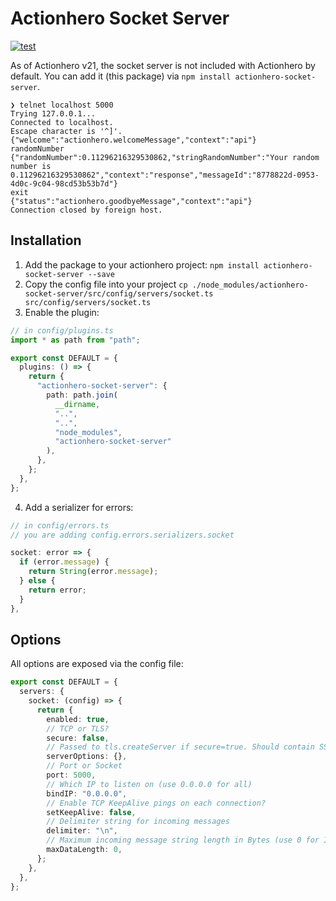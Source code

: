# Actionhero Socket Server

[![test](https://github.com/actionhero/actionhero-socket-server/actions/workflows/test.yml/badge.svg)](https://github.com/actionhero/actionhero-socket-server/actions/workflows/test.yml)

As of Actionhero v21, the socket server is not included with Actionhero by default. You can add it (this package) via `npm install actionhero-socket-server`.

```shell
❯ telnet localhost 5000
Trying 127.0.0.1...
Connected to localhost.
Escape character is '^]'.
{"welcome":"actionhero.welcomeMessage","context":"api"}
randomNumber
{"randomNumber":0.11296216329530862,"stringRandomNumber":"Your random number is 0.11296216329530862","context":"response","messageId":"8778822d-0953-4d0c-9c04-98cd53b53b7d"}
exit
{"status":"actionhero.goodbyeMessage","context":"api"}
Connection closed by foreign host.
```

## Installation

1. Add the package to your actionhero project: `npm install actionhero-socket-server --save`
2. Copy the config file into your project `cp ./node_modules/actionhero-socket-server/src/config/servers/socket.ts src/config/servers/socket.ts`
3. Enable the plugin:

```ts
// in config/plugins.ts
import * as path from "path";

export const DEFAULT = {
  plugins: () => {
    return {
      "actionhero-socket-server": {
        path: path.join(
          __dirname,
          "..",
          "..",
          "node_modules",
          "actionhero-socket-server"
        ),
      },
    };
  },
};
```

4. Add a serializer for errors:

```ts
// in config/errors.ts
// you are adding config.errors.serializers.socket

socket: error => {
  if (error.message) {
    return String(error.message);
  } else {
    return error;
  }
},
```

## Options

All options are exposed via the config file:

```ts
export const DEFAULT = {
  servers: {
    socket: (config) => {
      return {
        enabled: true,
        // TCP or TLS?
        secure: false,
        // Passed to tls.createServer if secure=true. Should contain SSL certificates
        serverOptions: {},
        // Port or Socket
        port: 5000,
        // Which IP to listen on (use 0.0.0.0 for all)
        bindIP: "0.0.0.0",
        // Enable TCP KeepAlive pings on each connection?
        setKeepAlive: false,
        // Delimiter string for incoming messages
        delimiter: "\n",
        // Maximum incoming message string length in Bytes (use 0 for Infinite)
        maxDataLength: 0,
      };
    },
  },
};
```
